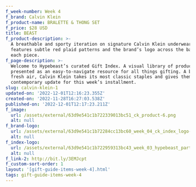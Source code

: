 ```yaml
---
f_week-number: Week 4
f_brand: Calvin Klein
f_product-name: BRALETTE & THONG SET
f_price: $28 USD
title: BEAST
f_product-description: >-
  A breathable and sporty iteration on signature Calvin Klein underwear, the set
  features subtle red plaid patterns and the brand’s logo across the bands of
  each piece.
f_page-description: >-
  Welcome to Hypebeast’s curated Gift Index. A visual library of products is
  presented as an easy-to-navigate resource for all things gifting. A breath of
  fresh air, Calvin Klein takes its most classic staples and gives them a
  contemporary update for this week’s installment.
slug: calvin-klein-1
updated-on: '2022-12-01T12:16:23.355Z'
created-on: '2022-11-28T16:27:03.538Z'
published-on: '2022-12-01T12:17:23.211Z'
f_image:
  url: /assets/external/63d9e541c1b722339013bc51_ck_product-6.png
  alt: null
f_brand-logo:
  url: /assets/external/63d9e541c1b72284cc13bc60_week_04_ck_index_logo-white.png
  alt: null
f_index-logo:
  url: /assets/external/63d9e541c1b722959313bc43_week_03_hypebeast_partner_logo.svg
  alt: null
f_link-2: http://bit.ly/3EMJcpt
f_custom-sort-order: 1
layout: '[gift-guide-items-week-4].html'
tags: gift-guide-items-week-4
---
```



